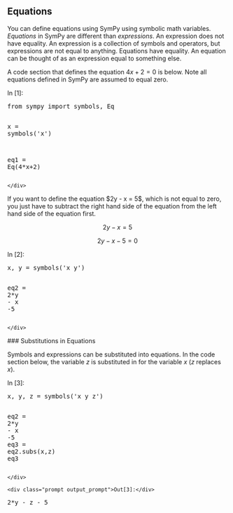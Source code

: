 
## Equations
You can define equations using SymPy using symbolic math variables. _Equations_ in SymPy are different than _expressions_. An expression does not have equality. An expression is a collection of symbols and operators, but expressions are not equal to anything. Equations have equality. An equation can be thought of as an expression equal to something else.

A code section that defines the equation $4x + 2 = 0$ is below. Note all equations defined in SymPy are assumed to equal zero.
<div class="cell border-box-sizing code_cell rendered">
<div class="input">
<div class="prompt input_prompt">In&nbsp;[1]:</div>
<div class="inner_cell">
    <div class="input_area">
<div class=" highlight hl-ipython3"><pre><span></span><span class="kn">from</span> <span class="nn">sympy</span> <span class="k">import</span> <span class="n">symbols</span><span class="p">,</span> <span class="n">Eq</span>

<span class="n">x</span> <span class="o">=</span> <span class="n">symbols</span><span class="p">(</span><span class="s1">&#39;x&#39;</span><span class="p">)</span>

<span class="n">eq1</span> <span class="o">=</span> <span class="n">Eq</span><span class="p">(</span><span class="mi">4</span><span class="o">*</span><span class="n">x</span><span class="o">+</span><span class="mi">2</span><span class="p">)</span>
</pre></div>

    </div>
</div>
</div>

</div>
If you want to define the equation $2y - x = 5$, which is not equal to zero, you just have to subtract the right hand side of the equation from the left hand side of the equation first.

$$2y - x = 5$$

$$2y - x -5 = 0$$
<div class="cell border-box-sizing code_cell rendered">
<div class="input">
<div class="prompt input_prompt">In&nbsp;[2]:</div>
<div class="inner_cell">
    <div class="input_area">
<div class=" highlight hl-ipython3"><pre><span></span><span class="n">x</span><span class="p">,</span> <span class="n">y</span> <span class="o">=</span> <span class="n">symbols</span><span class="p">(</span><span class="s1">&#39;x y&#39;</span><span class="p">)</span>

<span class="n">eq2</span> <span class="o">=</span> <span class="mi">2</span><span class="o">*</span><span class="n">y</span> <span class="o">-</span> <span class="n">x</span> <span class="o">-</span><span class="mi">5</span>
</pre></div>

    </div>
</div>
</div>

</div>
### Substitutions in Equations

Symbols and expressions can be substituted into equations. In the code section below, the variable $z$ is substituted in for the variable $x$ ($z$ replaces $x$).
<div class="cell border-box-sizing code_cell rendered">
<div class="input">
<div class="prompt input_prompt">In&nbsp;[3]:</div>
<div class="inner_cell">
    <div class="input_area">
<div class=" highlight hl-ipython3"><pre><span></span><span class="n">x</span><span class="p">,</span> <span class="n">y</span><span class="p">,</span> <span class="n">z</span> <span class="o">=</span> <span class="n">symbols</span><span class="p">(</span><span class="s1">&#39;x y z&#39;</span><span class="p">)</span>

<span class="n">eq2</span> <span class="o">=</span> <span class="mi">2</span><span class="o">*</span><span class="n">y</span> <span class="o">-</span> <span class="n">x</span> <span class="o">-</span><span class="mi">5</span>
<span class="n">eq3</span> <span class="o">=</span> <span class="n">eq2</span><span class="o">.</span><span class="n">subs</span><span class="p">(</span><span class="n">x</span><span class="p">,</span><span class="n">z</span><span class="p">)</span>
<span class="n">eq3</span>
</pre></div>

    </div>
</div>
</div>

<div class="output_wrapper">
<div class="output">


<div class="output_area">

    <div class="prompt output_prompt">Out[3]:</div>




<div class="output_text output_subarea output_execute_result">
<pre>2*y - z - 5</pre>
</div>

</div>

</div>
</div>

</div>
 

